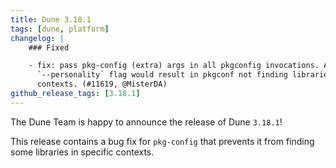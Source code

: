 ```yaml
---
title: Dune 3.18.1
tags: [dune, platform]
changelog: |
    ### Fixed

    - fix: pass pkg-config (extra) args in all pkgconfig invocations. A missing
      `--personality` flag would result in pkgconf not finding libraries in some
      contexts. (#11619, @MisterDA)
github_release_tags: [3.18.1]
---
```


The Dune Team is happy to announce the release of Dune `3.18.1`!

This release contains a bug fix for `pkg-config` that prevents it from finding some
libraries in specific contexts.
